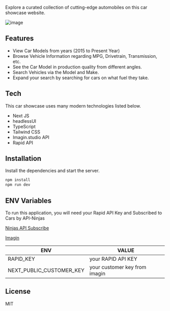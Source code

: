 

Explore a curated collection of cutting-edge automobiles on this car showcase website.

![image](https://github.com/jagxman/car-showcase/assets/33289432/e6b6cf52-cfd8-4d05-bf43-9302363a011d)





## Features

- View Car Models from years (2015 to Present Year) 
- Browse Vehicle Information regarding MPG, Drivetrain, Transmission, etc.
- See the Car Model in production quality from different angles.
- Search Vehicles via the Model and Make. 
- Expand your search by searching for cars on what fuel they take.

## Tech

This car showcase uses many modern technologies listed below.

- Next JS
- headlessUI
- TypeScript
- Tailwind CSS
- Imagin.studio API
- Rapid API 


## Installation

Install the dependencies and start the server.

```sh
npm install
npm run dev
```

## ENV Variables

To run this application, you will need your Rapid API Key and Subscribed to Cars by API-Ninjas

[Ninjas API Subscribe](https://rapidapi.com/apininjas/api/cars-by-api-ninjas)


[Imagin](https://www.imagin.studio/subscriptions/pricing)


| ENV | VALUE |
| ------ | ------ |
| RAPID_KEY | your RAPID API KEY |
| NEXT_PUBLIC_CUSTOMER_KEY | your customer key from imagin |


## License
MIT

